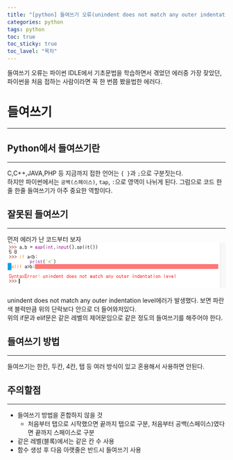 ```yaml
---
title: "[python] 들여쓰기 오류(unindent does not match any outer indentation level)"
categories: python
tags: python
toc: true
toc_sticky: true
toc_lavel: "목차"
---
```

들여쓰기 오류는 파이썬 IDLE에서 기초문법을 학습하면서 겪었던 에러중 가장 잦았던,  
파이썬을 처음 접하는 사람이라면 꼭 한 번쯤 봤을법한 에러다.  

# 들여쓰기
---
## Python에서 들여쓰기란
----
C,C++,JAVA,PHP 등 지금까지 접한 언어는 `{ }`과 `;`으로 구분짓는다.   
하지만 파이썬에서는 `공백(스페이스)`, `tap`, `:`으로 영역이 나뉘게 된다.
그럼으로 코드 한줄 한줄 들여쓰기가 아주 중요한 역할이다.  


## 잘못된 들여쓰기
----
먼저 에러가 난 코드부터 보자
![이미지](https://github.com/saeyeoni/saeyeoni.github.io/blob/master/_images/indentation_error.png?raw=true "repo")

unindent does not match any outer indentation level에러가 발생했다. 보면 파란색 블럭만큼 위의 단락보다 안으로 더 들어와저있다.  
 위의 if문과 elif문은 같은 레벨의 제어문임으로 같은 정도의 들여쓰기를 해주어야 한다.   

## 들여쓰기 방법
---
들여쓰기는 한칸, 두칸, 4칸, 탭 등 여러 방식이 있고 혼용해서 사용하면 안된다.

## 주의할점
---
* 들여쓰기 방법을 혼합하지 않을 것
  - 처음부터 탭으로 시작했으면 끝까지 탭으로 구분, 처음부터 공백(스페이스)였다면 끝까지 스페이스로 구분
* 같은 레벨(블록)에서는 같은 칸 수 사용
* 함수 생성 후 다음 아랫줄은 반드시 들여쓰기 사용
